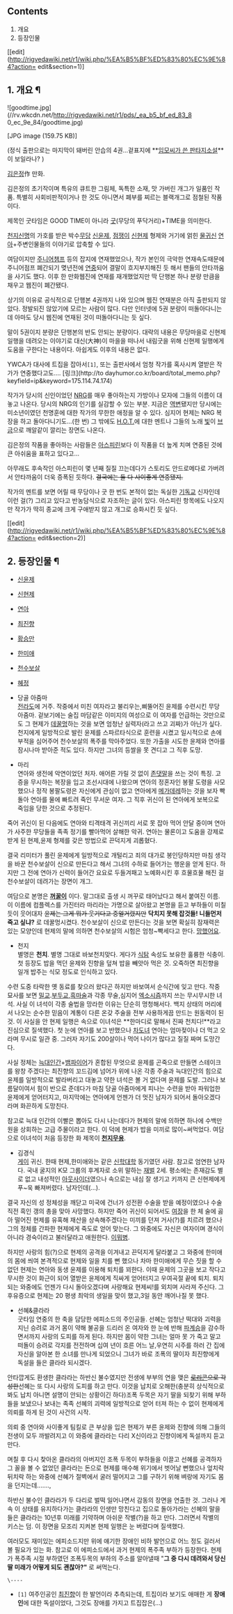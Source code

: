 ## Contents

    

1. 개요 
2. 등장인물 

[[edit](http://rigvedawiki.net/r1/wiki.php/%EA%B5%BF%ED%83%80%EC%9E%84?action=
edit&section=1)]

## 1. 개요 ¶

![goodtime.jpg](//rv.wkcdn.net/http://rigvedawiki.net/r1/pds/_ea_b5_bf_ed_83_8
0_ec_9e_84/goodtime.jpg)

[JPG image (159.75 KB)]

  
(정식 출판으로는 마지막이 돼버린 안습의 4권...겉표지에 **[임모씨가 쓴 판타지소설](%EC%B9%B4%EB%A5%B4%EC%84%B8%EC%95%84%EB%A6%B0.md)**이 보일라나? )

  

[김은정](%EA%B9%80%EC%9D%80%EC%A0%95.md)作 만화.

  

김은정의 초기작이며 특유의 큐트한 그림체, 독특한 소재, 맛 가버린 개그가 일품인 작품. 특별히 사회비판적이거나 한 것도 아니면서 폐부를
찌르는 블랙개그로 점철된 작품이다.

  

제목인 굿타임은 GOOD TIME이 아니라 [굿](%EA%B5%BF.md)(무당의 푸닥거리)+TIME을 의미한다.

  

[천지신명](%EC%B2%9C%EC%A7%80%EC%8B%A0%EB%AA%85.md)의 가호를 받은
박수[무당](%EB%AC%B4%EB%8B%B9.md) [신윤제](%EC%8B%A0%EC%9C%A4%EC%A0%9C.md),
[점쟁이](%EC%A0%90%EC%9F%81%EC%9D%B4.md)
[신현제](%EC%8B%A0%ED%98%84%EC%A0%9C.md) 형제와 거기에 얽힌
[물귀신](%EB%AC%BC%EA%B7%80%EC%8B%A0.md) [연아](%EC%97%B0%EC%95%84.md)+주변인물들의
이야기로 압축할 수 있다.

  

여담이지만 [주니어챔프](%EC%A3%BC%EB%8B%88%EC%96%B4%EC%B1%94%ED%94%84.md) 등의 잡지에
연재했었으나, 작가 본인의 극악한 연재속도때문에 주니어점프 폐간되기 몆년전에 [연중](%EC%97%B0%EC%A4%91.md)되어
결말이 흐지부지해진 듯 해서 팬들의 안타까움을 사기도 했다. 이후 한 만화웹진에 연재를 재개했었지만 딱 단행본 하나 분량 만큼을 채우고
웹진이 폐간됐다.

  

상기의 이유로 공식적으로 단행본 4권까지 나와 있으며 웹진 연재분은 아직 출판되지 않았다. 정발되진 않았기에 모르는 사람이 많다. 다만
인터넷에 5권 분량이 떠돌아다니는데 아마도 당시 웹진에 연재된 것이 떠돌아다니는 듯 싶다.

  

말이 5권이지 분량은 단행본의 반도 안되는 분량이다. 대략의 내용은 무당마을로 신현제 일행을 데려오는 이야기로 대신(大神)이 마을을 떠나서
내림굿을 위해 신현제 일행에게 도움을 구한다는 내용이다. 아쉽게도 이후의 내용은 없다.

  

YWCA가 대사에 트집을 잡아서`[1]`, 또는 출판사에서 엄청 작가를 혹사시켜 열받은 작가가 연중했다고도.... [링크](http://to
dayhumor.co.kr/board/total_memo.php?keyfield=ip&keyword=175.114.74.174)

  

작가가 당시의 신인이었던 [NRG](NRG.md)를 매우 좋아하는지 가방이나 모자에 그들의 이름이 대놓고 나온다. 당시의 NRG의
인기를 실감할 수 있는 부분. 지금은 [역변](%EC%97%AD%EB%B3%80.md)됐지만 당시에는 미소년이였던 천명훈에 대한 작가의
무한한 애정을 알 수 있다. 심지어 현제는 NRG 복장을 하고 돌아다니기도...(한 번) 그 밖에도
[H.O.T.](H.O.T..md)에 대한 멘트나 그들의 노래 [빛](%EB%B9%9B.md)이 [브금](BGM.md)으로
깨알같이 깔리는 장면도 나온다.

  

김은정의 작품을 좋아하는 사람들은
[아스피린](%EC%95%84%EC%8A%A4%ED%94%BC%EB%A6%B0%28%EB%A7%8C%ED%99%94%29.md)보다 이
작품을 더 높게 치며 연중된 것에 큰 아쉬움을 표하고 있다고...

  

아무래도 후속작인 아스피린이 몇 년째 질질 끄는데다가 스토리도 안드로메다로 가버려서 안타까움이 더욱 증폭된 듯하다. <del>결국에는 둘 다
사이좋게 연중됐지.</del>

  

작가의 멘트를 보면 어릴 때 무당이나 굿 한 번도 본적이 없는 독실한
[기독교](%EA%B8%B0%EB%8F%85%EA%B5%90.md) 신자인데 이런 걸(?) 그리고 있다고 반농담식으로 자조하는 글이
있다. 아스피린 항목에도 나오지만 작가가 딱히 종교에 크게 구애받지 않고 개그로 승화시킨 듯 싶다.

  

[[edit](http://rigvedawiki.net/r1/wiki.php/%EA%B5%BF%ED%83%80%EC%9E%84?action=
edit&section=2)]

## 2. 등장인물 ¶

  * [신윤제](%EC%8B%A0%EC%9C%A4%EC%A0%9C.md)  

  * [신현제](%EC%8B%A0%ED%98%84%EC%A0%9C.md)  

  * [연아](%EC%97%B0%EC%95%84.md)  

  * [최진향](%EC%B5%9C%EC%A7%84%ED%96%A5.md)  

  * [황승만](%ED%99%A9%EC%8A%B9%EB%A7%8C.md)  

  * [한미애](%ED%95%9C%EB%AF%B8%EC%95%A0.md)  

  * [천수보살](%EC%B2%9C%EC%88%98%EB%B3%B4%EC%82%B4.md)  

  * [혜정](%ED%98%9C%EC%A0%95.md)  

  * 당골 아줌마  
[전라도](%EC%A0%84%EB%9D%BC%EB%8F%84.md)에 거주. 작중에서 미친 여자라고 불리우는,삐뚤어진 윤제를 수련시킨
무당 아줌마. 겉보기에는 술집 마담같은 이미지의 여성으로 이 여자를 언급하는 것만으로도 그 현제가
[데꿀멍](%EB%8D%B0%EA%BF%80%EB%A9%8D.md)하는 것을 보면 엄청난 실력자(라고 쓰고 괴짜)가 아닌가 싶다.
천지에게 일방적으로 발린 윤제를 스파르타식으로 훈련을 시켰고 일시적으로 손에 부적을 심어주어 천수보살의 폭주를 막아주었다. 또한 가출을
시도한 윤제와 연아를 잠시나마 받아준 적도 있다. 하지만 그녀의 등쌀을 못 견디고 그 직후 도망.  

  * 마리  
연아와 생전에 악연이었던 처자. 애어른 가릴 것 없이 [존댓말](%EC%A1%B4%EB%8C%93%EB%A7%90.md)을 쓰는 것이
특징. 고증을 무시하는 복장을 입고 조선시대에 나왔으며 연아의 정혼자인 봉팔 도령을 사모했으나 정작 봉팔도령은 자신에게 관심이 없고 연아에게
[메가데레](%EB%A9%94%EA%B0%80%EB%8D%B0%EB%A0%88.md)하는 것을 보자 빡돌아 연아를 물에 빠트려 죽인
무서운 여자. 그 직후 귀신이 된 연아에게 보복으로 죽임을 당한 것으로 추정된다.  
  
죽어 귀신이 된 다음에도 연아와 티격태격 귀신끼리 서로 못 잡아 먹어 안달 중이며 연아가 사주한 무당들을 족족 정기를 빨아먹어 살해한 악귀.
연아는 물론이고 도움을 강제로 받게 된 현제,윤제 형제를 갖은 방법으로 끈덕지게 괴롭혔다.  
  
결국 리미터가 풀린 윤제에게 일방적으로 개털리고 죄의 대가로 봉인당하지만 마침 생각을 바꾼 천수보살이 신으로 만든다고 해서 그녀의 수하로
들어가는 행운을 얻게 된다. 하지만 그 전에 연아가 신력이 들어간 요요로 두들겨패고 노예화시킨 후 흐물흐물 해진 걸 천수보살이 데려가는
장면이 개그.  
  
여담으로 본명은 **[꺼꿀이](%EA%BA%BC%EA%BF%80%EC%9D%B4.md)** 이다. 말그대로 출생 시 꺼꾸로 태어났다고
해서 붙여진 이름. 이 이름에 컴플렉스를 가진터라 마리라는 가명으로 살아왔고 본명을 듣고 부하들이 미칠듯이 웃어대자 <del>윤제는 그게
뭐가 웃기다고 중얼거렸지만</del> **닥치지 못해 잡것들! 니들먼저 죽고 싶냐?** 로 데꿀멍시켰다. 천수보살이 신으로 만든다는 것을
보면 확실히 잠재력은 있는 모양인데 현제의 말에 의하면 천수보살의 시험은 엄청~빡세다고 한다.
[망했어요](%EB%A7%9D%ED%96%88%EC%96%B4%EC%9A%94.md).  

  * 천지  
별명은 **천치**. 별명 그대로 바보천치맞다. 게다가 [식탐](%EC%8B%9D%ED%83%90.md) 속성도 보유한 훌륭한 식충이.
첫 등장도 밥을 먹던 윤제와 진향을 덮쳐 밥을 빼앗아 먹은 것. 오죽하면 최진향을 일개 밥주는 식모 정도로 인식하고 있다.  
  
수련 도중 타락한 옛 동료를 찾으러 왔다곤 하지만 바보여서 순식간에 잊고 만다. 작중 묘사를 보면 [밀교](%EB%B0%80%EA%B5%90.md).[부두교](%EB%B6%80%EB%91%90%EA%B5%90.md),[흑마술](%ED%9D%91%EB%A7%88%EC%88%A0.md)과 각종 무술,심지어 [엑소시즘](%EC%97%91%EC%86%8C%EC%8B%9C%EC%A6%98.md)까지 쓰는
무시무시한 녀석. 사실 이 녀석이 각종 술법을 망라한 이유는 단순히 멍청해서다. 백지 상태의 머리에서 나오는 순수한 믿음이 계통이 다른 온갖
주술을 전부 사용하게끔 만드는 원동력이 된 것. 이 사실을 안 현제 일행은 속으로 이녀석은 **한마디로 말해서 진짜 천치다!**라고 진심으로
질색했다. 첫 눈에 연아를 보고 반했으나 [차도녀](%EC%B0%A8%EB%8F%84%EB%85%80.md) 연아는 엄마젖이나 더 먹고
오라며 무시로 일관 중. 그러자 자기도 200살이나 먹어 나이가 많다고 질질 짜며 도망간다.  
  
사실 정체는 [늑대인간](%EB%8A%91%EB%8C%80%EC%9D%B8%EA%B0%84.md)+[뱀파이어](%EB%B1%80%ED%8C%8C%EC%9D%B4%EC%96%B4.md)가 혼합된 무엇으로 윤제를 곤죽으로 만들면 스테이크를 왕창 주겠다는 최진향의 꼬드김에
넘어가 위에 나온 각종 주술과 늑대인간의 힘으로 윤제를 일방적으로 발라버리고 대놓고 약한 녀석은 볼 거 없다며 윤제를 도발. 그러나
보름달이여서 힘이 반으로 준데다가 마침 당골 아줌마에게 피나는 수련을 받아 파워업한 윤제에게 얻어터지고, 마지막에는 연아에게 언젠가 더 멋진
남자가 되어서 돌아오겠다 라며 화끈하게 도망친다.  
  
참고로 늑대 인간의 이빨은 뽑아도 다시 나는데다가 현제의 말에 의하면 하나에 수백만원을 상회하는 고급 주물이라고 한다. 이 덕에 현제가 밥을
미끼로 많이~써먹었다. 여담으로 이녀석이 처음 등장한 화 제목이
**[천지무용](%EC%B2%9C%EC%A7%80%EB%AC%B4%EC%9A%A9.md)**.  

  * 김경식  
[게이](%EA%B2%8C%EC%9D%B4.md) 귀신. 한때 현제,한미애와는 같은
[신학대학](%EC%8B%A0%ED%95%99%EB%8C%80%ED%95%99.md) 동기였던 사람. 참고로 엄연한 남자다. 국내
굴지의 K모 그룹의 후계자로 소위 말하는 [재벌](%EC%9E%AC%EB%B2%8C.md) 2세. 평소에는 존재감도 별로 없고 내성적인
[아웃사이더](%EC%95%84%EC%9B%83%EC%82%AC%EC%9D%B4%EB%8D%94.md)였으나 속으로는 내심 잘 생기고
키까지 큰 신현제에게 푸~욱 빠져버렸다. 남자인데(...).  
  
결국 자신의 성 정체성을 깨닫고 미국에 건너가 성전환 수술을 받을 예정이였으나 수술 직전 흑인 갱의 총을 맞아 사망했다. 하지만 죽어 귀신이
되어서도 [여장](%EC%97%AC%EC%9E%A5.md)을 한 체 술에 곯아 떨어진 현제를 유혹해 재산을 상속해주겠다는 미끼를 던져
거사(?)를 치르려 했으나 그의 정체를 간파한 현제에게 죽도로 얻어 맞는다. 그 와중에도 자신은 여자이며 경식이 아니라 경숙이라고 불러달라고
애원한다. [이뭐병](%EC%9D%B4%EB%AD%90%EB%B3%91.md).  
  
하지만 사랑의 힘(?)으로 현제의 공격을 이겨내고 끈덕지게 달라붙고 그 와중에 한미애의 몸에 씌여 본격적으로 현제와 일을 치를 뻔 했으나
차마 한미애에게 무슨 짓을 할 수 없던 현제는 연아와 동생 윤제를 이용해 퇴치를 꾀한다. 이때 윤제의 그곳을 보고 작다고 무시한 것이 화근이
되어 열받은 윤제에게 직싸게 얻어터지고 우여곡절 끝에 퇴치. 퇴치되는 와중에도 언젠가 다시 돌아오겠다며 사랑해요 현제씨!를 외치며 사라져
주신다. 그 후유증으로 현제는 20 평생 최악의 생일을 맞이 했고,3일 동안 깨어나질 못 했다.  

  * 선혜&클라라  
굿타임 연중의 한 축을 담당한 에피소드의 주인공들. 선혜는 엄청난 떡대와 괴력을 지닌 승려로 과거 몸이 약해 불공을 드리러 온 여자와 한
눈에 반해 [파계승](%ED%8C%8C%EA%B3%84%EC%8A%B9.md)을 감수하면서까지 사랑의 도피를 하게 된다. 하지만 몸이
약한 그녀는 얼마 못 가 죽고 말고 떠돌이 승려로 각지를 전전하며 십여 년이 흐른 어느 날,우연히 시주를 하러 간 집에 자신을 알아본 한
소녀를 만나게 되었으니 그녀가 바로 조폭의 딸이자 최진향에게 독설을 들은 클라라 되시겠다.  
  
안타깝게도 환생한 클라라는 하반신 불수였지만 전생에 부부의 연을 맺은
<del>[로리콘](%EB%A1%9C%EB%A6%AC%EC%BD%98.md)으로 각성한</del>선혜는 또 다시 사랑의 도피를 하고
만다. 이것을 납치로 오해한(충분히 상식적으로 봐도 납치 아니면 설명이 안되는 상황이긴 하다)조폭 두목은 자기 딸을 되찾기 위해 부하들을
보냈으나 보내는 족족 선혜의 괴력에 일방적으로 얻어 터져 하는 수 없이 현제에게 의뢰를 하게 된 것이 사건의 시작.  
  
의뢰 중 연아와 사이좋게 팀킬로 큰 부상을 입은 현제가 부른 윤제와 진향에 의해 그들의 전생이 모두 까발려지고 이 와중에 클라라는 다리
X신이라고 진향이에게 독설까지 듣고 만다.  
  
며칠 후 다시 찾아온 클라라의 아버지인 조폭 두목이 부하들을 이끌고 선혜를 공격하자 그 꼴을 볼 수 없었던 클라라는 돈으로 현제를 매수해
위기에서 벗어날 뻔했으나 엎치락 뒤치락 하는 와중에 선혜가 절벽에서 굴러 떨어지고 그를 구하기 위해 벼랑에 자기도 몸을
던지는데.......,  
  
하반신 불수인 클라라가 두 다리로 벌떡 일어나면서 감동의 장면을 연출한 것. 그러나 계속 이 상태를 유지하다가는 클라라의 인생만 망친다고
집으로 돌아가라는 선혜의 말을 들은 클라라는 10년후 미래를 기약하며 아쉬운 작별(?)을 하고 만다. 그러면서 작별의 키스는 덤. 이 장면을
모조리 지켜본 현제 일행은 눈 버렸다며 질색했다.  
  
여러모도 재미있는 에피소드지만 위에 얘기한 장애인 비하 발언으로 어느 정도 걸러서 볼 필요가 있는 화. 참고로 이 에피소드에서 과거 현제의
폭주족 부하가 등장한다. 현제가 폭주족 시절 부하였던 조폭두목의 부하의 주소를 알아낼때 "**그 중 다시 데려와서 당신 딸 미래가 어떻게
되도 괜찮아?"** 로 써먹는다.

`\----`

  * `[1]` 여주인공인 [최진향](%EC%B5%9C%EC%A7%84%ED%96%A5.md)이 한 발언이라 추측되는데, 트집이라 보기도 애매한 게 **장애인**에 대한 독설이었다, 그것도 장애를 가지고 트집잡은(...)

